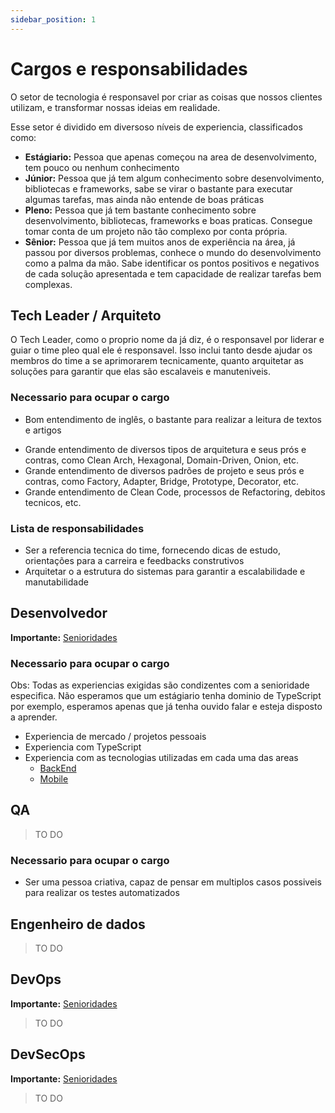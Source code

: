 ```yaml
---
sidebar_position: 1
---
```


# Cargos e responsabilidades

O setor de tecnologia é responsavel por criar as coisas que nossos clientes utilizam, e transformar nossas ideias em realidade.

Esse setor é dividido em diversoso níveis de experiencia, classificados como:

- **Estágiario:** Pessoa que apenas começou na area de desenvolvimento, tem pouco ou nenhum conhecimento
- **Júnior:** Pessoa que já tem algum conhecimento sobre desenvolvimento, bibliotecas e frameworks, sabe se virar o bastante para executar algumas tarefas, mas ainda não entende de boas práticas
- **Pleno:** Pessoa que já tem bastante conhecimento sobre desenvolvimento, bibliotecas, frameworks e boas praticas. Consegue tomar conta de um projeto não tão complexo por conta própria.
- **Sênior:** Pessoa que já tem muitos anos de experiência na área, já passou por diversos problemas, conhece o mundo do desenvolvimento como a palma da mão. Sabe identificar os pontos positivos e negativos de cada solução apresentada e tem capacidade de realizar tarefas bem complexas.

## Tech Leader / Arquiteto

O Tech Leader, como o proprio nome da já diz, é o responsavel por liderar e guiar o time pleo qual ele é responsavel. Isso inclui tanto desde ajudar os membros do time a se aprimorarem tecnicamente, quanto arquitetar as soluções para garantir que elas são escalaveis e manuteniveis.

### Necessario para ocupar o cargo

- Bom entendimento de inglês, o bastante para realizar a leitura de textos e artigos
<!-- - Pelo menos 8 anos de experiencia no mercado de trabalho, seja em nossa organização ou **grandes corporações** (não é valida experiencia exclusivamente em startups ou pequenas empresas, com exceção de nossa propria organização) -->
- Grande entendimento de diversos tipos de arquitetura e seus prós e contras, como Clean Arch, Hexagonal, Domain-Driven, Onion, etc.
- Grande entendimento de diversos padrões de projeto e seus prós e contras, como Factory, Adapter, Bridge, Prototype, Decorator, etc.
- Grande entendimento de Clean Code, processos de Refactoring, debitos tecnicos, etc.

### Lista de responsabilidades

- Ser a referencia tecnica do time, fornecendo dicas de estudo, orientações para a carreira e feedbacks construtivos
- Arquitetar o a estrutura do sistemas para garantir a escalabilidade e manutabilidade

## Desenvolvedor

**Importante:** [Senioridades](./responsabilities#cargos-e-responsabilidades)

### Necessario para ocupar o cargo

Obs: Todas as experiencias exigidas são condizentes com a senioridade especifica. Não esperamos que um estágiario tenha dominio de TypeScript por exemplo, esperamos apenas que já tenha ouvido falar e esteja disposto a aprender.

- Experiencia de mercado / projetos pessoais
- Experiencia com TypeScript
- Experiencia com as tecnologias utilizadas em cada uma das areas
  - [BackEnd](./backend/tech.md)
  - [Mobile](./mobile/tech.md)

## QA

> TO DO

### Necessario para ocupar o cargo

- Ser uma pessoa criativa, capaz de pensar em multiplos casos possiveis para realizar os testes automatizados

## Engenheiro de dados

> TO DO

## DevOps

**Importante:** [Senioridades](./responsabilities#cargos-e-responsabilidades)

> TO DO

## DevSecOps

**Importante:** [Senioridades](./responsabilities#cargos-e-responsabilidades)

> TO DO
